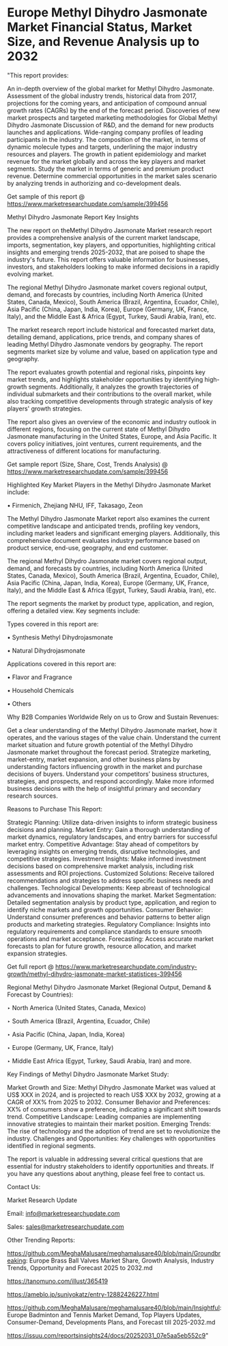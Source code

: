 # Europe Methyl Dihydro Jasmonate Market Financial Status, Market Size, and Revenue Analysis up to 2032
 
"This report provides:

An in-depth overview of the global market for Methyl Dihydro Jasmonate.
Assessment of the global industry trends, historical data from 2017, projections for the coming years, and anticipation of compound annual growth rates (CAGRs) by the end of the forecast period.
Discoveries of new market prospects and targeted marketing methodologies for Global Methyl Dihydro Jasmonate
Discussion of R&D, and the demand for new products launches and applications.
Wide-ranging company profiles of leading participants in the industry.
The composition of the market, in terms of dynamic molecule types and targets, underlining the major industry resources and players.
The growth in patient epidemiology and market revenue for the market globally and across the key players and market segments.
Study the market in terms of generic and premium product revenue.
Determine commercial opportunities in the market sales scenario by analyzing trends in authorizing and co-development deals.

Get sample of this report @ https://www.marketresearchupdate.com/sample/399456

Methyl Dihydro Jasmonate Report Key Insights

The new report on theMethyl Dihydro Jasmonate Market research report provides a comprehensive analysis of the current market landscape, imports, segmentation, key players, and opportunities, highlighting critical insights and emerging trends 2025-2032, that are poised to shape the industry's future. This report offers valuable information for businesses, investors, and stakeholders looking to make informed decisions in a rapidly evolving market.

The regional Methyl Dihydro Jasmonate market covers regional output, demand, and forecasts by countries, including North America (United States, Canada, Mexico), South America (Brazil, Argentina, Ecuador, Chile), Asia Pacific (China, Japan, India, Korea), Europe (Germany, UK, France, Italy), and the Middle East & Africa (Egypt, Turkey, Saudi Arabia, Iran), etc.

The market research report include historical and forecasted market data, detailing demand, applications, price trends, and company shares of leading Methyl Dihydro Jasmonate vendors by geography. The report segments market size by volume and value, based on application type and geography.

The report evaluates growth potential and regional risks, pinpoints key market trends, and highlights stakeholder opportunities by identifying high-growth segments. Additionally, it analyzes the growth trajectories of individual submarkets and their contributions to the overall market, while also tracking competitive developments through strategic analysis of key players' growth strategies.

The report also gives an overview of the economic and industry outlook in different regions, focusing on the current state of Methyl Dihydro Jasmonate manufacturing in the United States, Europe, and Asia Pacific. It covers policy initiatives, joint ventures, current requirements, and the attractiveness of different locations for manufacturing.

Get sample report (Size, Share, Cost, Trends Analysis) @ https://www.marketresearchupdate.com/sample/399456

Highlighted Key Market Players in the Methyl Dihydro Jasmonate Market include:

• Firmenich, Zhejiang NHU, IFF, Takasago, Zeon

The Methyl Dihydro Jasmonate Market report also examines the current competitive landscape and anticipated trends, profiling key vendors, including market leaders and significant emerging players. Additionally, this comprehensive document evaluates industry performance based on product service, end-use, geography, and end customer.

The regional Methyl Dihydro Jasmonate market covers regional output, demand, and forecasts by countries, including North America (United States, Canada, Mexico), South America (Brazil, Argentina, Ecuador, Chile), Asia Pacific (China, Japan, India, Korea), Europe (Germany, UK, France, Italy), and the Middle East & Africa (Egypt, Turkey, Saudi Arabia, Iran), etc.

The report segments the market by product type, application, and region, offering a detailed view. Key segments include:

Types covered in this report are:

• Synthesis Methyl Dihydrojasmonate

• Natural Dihydrojasmonate

Applications covered in this report are:

• Flavor and Fragrance

• Household Chemicals

• Others

Why B2B Companies Worldwide Rely on us to Grow and Sustain Revenues:

Get a clear understanding of the Methyl Dihydro Jasmonate market, how it operates, and the various stages of the value chain.
Understand the current market situation and future growth potential of the Methyl Dihydro Jasmonate market throughout the forecast period.
Strategize marketing, market-entry, market expansion, and other business plans by understanding factors influencing growth in the market and purchase decisions of buyers.
Understand your competitors’ business structures, strategies, and prospects, and respond accordingly.
Make more informed business decisions with the help of insightful primary and secondary research sources.

Reasons to Purchase This Report:

Strategic Planning: Utilize data-driven insights to inform strategic business decisions and planning.
Market Entry: Gain a thorough understanding of market dynamics, regulatory landscapes, and entry barriers for successful market entry.
Competitive Advantage: Stay ahead of competitors by leveraging insights on emerging trends, disruptive technologies, and competitive strategies.
Investment Insights: Make informed investment decisions based on comprehensive market analysis, including risk assessments and ROI projections.
Customized Solutions: Receive tailored recommendations and strategies to address specific business needs and challenges.
Technological Developments: Keep abreast of technological advancements and innovations shaping the market.
Market Segmentation: Detailed segmentation analysis by product type, application, and region to identify niche markets and growth opportunities.
Consumer Behavior: Understand consumer preferences and behavior patterns to better align products and marketing strategies.
Regulatory Compliance: Insights into regulatory requirements and compliance standards to ensure smooth operations and market acceptance.
Forecasting: Access accurate market forecasts to plan for future growth, resource allocation, and market expansion strategies.

Get full report @ https://www.marketresearchupdate.com/industry-growth/methyl-dihydro-jasmonate-market-statistices-399456

Regional Methyl Dihydro Jasmonate Market (Regional Output, Demand & Forecast by Countries):

‣ North America (United States, Canada, Mexico)

‣ South America (Brazil, Argentina, Ecuador, Chile)

‣ Asia Pacific (China, Japan, India, Korea)

‣ Europe (Germany, UK, France, Italy)

‣ Middle East Africa (Egypt, Turkey, Saudi Arabia, Iran) and more.

Key Findings of Methyl Dihydro Jasmonate Market Study:

Market Growth and Size: Methyl Dihydro Jasmonate Market was valued at US$ XXX in 2024, and is projected to reach US$ XXX by 2032, growing at a CAGR of XX% from 2025 to 2032.
Consumer Behavior and Preferences: XX% of consumers show a preference, indicating a significant shift towards trend.
Competitive Landscape: Leading companies are implementing innovative strategies to maintain their market position.
Emerging Trends: The rise of technology and the adoption of trend are set to revolutionize the industry.
Challenges and Opportunities: Key challenges with opportunities identified in regional segments.

The report is valuable in addressing several critical questions that are essential for industry stakeholders to identify opportunities and threats. If you have any questions about anything, please feel free to contact us.

Contact Us:

Market Research Update

Email: info@marketresearchupdate.com

Sales: sales@marketresearchupdate.com

Other Trending Reports:

https://github.com/MeghaMalusare/meghamalusare40/blob/main/Groundbreaking: Europe Brass Ball Valves Market Share, Growth Analysis, Industry Trends, Opportunity and Forecast 2025 to 2032.md

https://tanomuno.com/illust/365419

https://ameblo.jp/suniyokatz/entry-12882426227.html

https://github.com/MeghaMalusare/meghamalusare40/blob/main/Insightful: Europe Badminton and Tennis Market Demand, Top Players Updates, Consumer-Demand, Developments Plans, and Forecast till 2025-2032.md

https://issuu.com/reportsinsights24/docs/20252031_07e5aa5eb552c9"
